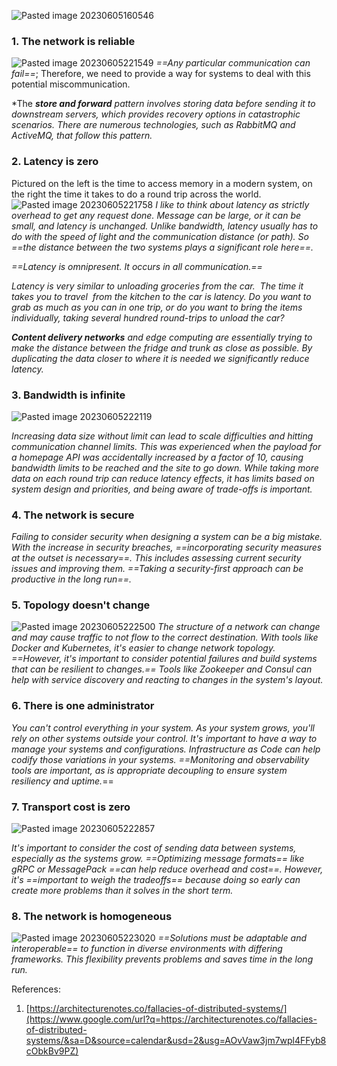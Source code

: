![Pasted image 20230605160546](../../../_Attachments/Pasted%20image%2020230605160546.png)

### 1. The network is reliable
![Pasted image 20230605221549](../../../_Attachments/Pasted%20image%2020230605221549.png)
*==Any particular communication can fail==*; Therefore, we need to provide a way for systems to deal with this potential miscommunication.

*The ***store and forward*** *pattern involves storing data before sending it to downstream servers, which provides recovery options in catastrophic scenarios. There are numerous technologies, such as RabbitMQ and ActiveMQ, that follow this pattern.*

### 2. Latency is zero

Pictured on the left is the time to access memory in a modern system, on the right the time it takes to do a round trip across the world.
![Pasted image 20230605221758](../../../_Attachments/Pasted%20image%2020230605221758.png)
*I like to think about latency as strictly overhead to get any request done. Message can be large, or it can be small, and latency is unchanged. Unlike bandwidth, latency usually has to do with the speed of light and the communication distance (or path). So ==the distance between the two systems plays a significant role here==.*

*==Latency is omnipresent. It occurs in all communication.==*

*Latency is very similar to unloading groceries from the car.  The time it takes you to travel  from the kitchen to the car is latency. Do you want to grab as much as you can in one trip, or do you want to bring the items individually, taking several hundred round-trips to unload the car?*

***Content delivery networks** and edge computing are essentially trying to make the distance between the fridge and trunk as close as possible. By duplicating the data closer to where it is needed we significantly reduce latency.*

### 3. Bandwidth is infinite

![Pasted image 20230605222119](../../../_Attachments/Pasted%20image%2020230605222119.png)

*Increasing data size without limit can lead to scale difficulties and hitting communication channel limits. This was experienced when the payload for a homepage API was accidentally increased by a factor of 10, causing bandwidth limits to be reached and the site to go down. While taking more data on each round trip can reduce latency effects, it has limits based on system design and priorities, and being aware of trade-offs is important.*

### 4. The network is secure

*Failing to consider security when designing a system can be a big mistake. With the increase in security breaches, ==incorporating security measures at the outset is necessary==. This includes assessing current security issues and improving them. ==Taking a security-first approach can be productive in the long run==.*

### 5. Topology doesn't change
![Pasted image 20230605222500](../../../_Attachments/Pasted%20image%2020230605222500.png)
*The structure of a network can change and may cause traffic to not flow to the correct destination. With tools like Docker and Kubernetes, it's easier to change network topology. ==However, it's important to consider potential failures and build systems that can be resilient to changes.== Tools like Zookeeper and Consul can help with service discovery and reacting to changes in the system's layout.*

### 6. There is one administrator

*You can't control everything in your system. As your system grows, you'll rely on other systems outside your control. It's important to have a way to manage your systems and configurations. Infrastructure as Code can help codify those variations in your systems. ==Monitoring and observability tools are important, as is appropriate decoupling to ensure system resiliency and uptime.*==

### 7. Transport cost is zero

![Pasted image 20230605222857](../../../_Attachments/Pasted%20image%2020230605222857.png)

*It's important to consider the cost of sending data between systems, especially as the systems grow. ==Optimizing message formats== like gRPC or MessagePack ==can help reduce overhead and cost==. However, it's ==important to weigh the tradeoffs== because doing so early can create more problems than it solves in the short term.*

### 8. The network is homogeneous
![Pasted image 20230605223020](../../../_Attachments/Pasted%20image%2020230605223020.png)
*==Solutions must be adaptable and interoperable== to function in diverse environments with differing frameworks. This flexibility prevents problems and saves time in the long run.*


References:
1. [https://architecturenotes.co/fallacies-of-distributed-systems/](https://www.google.com/url?q=https://architecturenotes.co/fallacies-of-distributed-systems/&sa=D&source=calendar&usd=2&usg=AOvVaw3jm7wpl4FFyb8cObkBv9PZ)